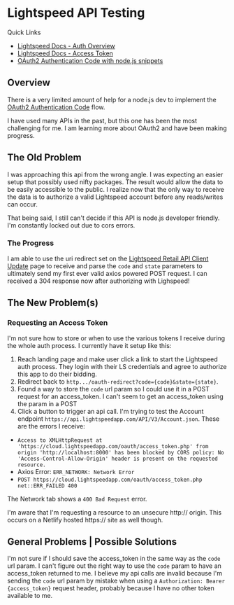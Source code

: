 # Lightspeed API Testing

Quick Links

- [Lightspeed Docs - Auth Overview](https://developers.lightspeedhq.com/retail/authentication/authentication-overview/)
- [Lightspeed Docs - Access Token](https://developers.lightspeedhq.com/retail/authentication/access-token/)
- [OAuth2 Authentication Code with node.js snippets](https://auth0.com/docs/get-started/authentication-and-authorization-flow/call-your-api-using-the-authorization-code-flow)

## Overview

There is a very limited amount of help for a node.js dev
to implement the
[OAuth2 Authentication Code](https://auth0.com/docs/get-started/authentication-and-authorization-flow/call-your-api-using-the-authorization-code-flow)
flow.

I have used many APIs in the past, but this one has been the most
challenging for me. I am learning more about OAuth2 and have been
making progress.

## The Old Problem

I was approaching this api from the wrong angle. I was expecting an
easier setup that possibly used nifty packages. The result would allow
the data to be easily accessible to the public. I realize now that the
only way to receive the data is to authorize a valid Lightspeed account
before any reads/writes can occur.

That being said, I still can't decide if this API is node.js developer
friendly. I'm constantly locked out due to cors errors.

### The Progress

I am able to use the uri redirect set on the
[Lightspeed Retail API Client Update](https://cloud.lightspeedapp.com/oauth/update.php)
page to receive and parse the `code` and `state` parameters to ultimately
send my first ever valid axios powered POST request. I can received a 304
response now after authorizing with Lighspeed!

## The New Problem(s)

### Requesting an Access Token

I'm not sure how to store or when to use the various tokens I receive
during the whole auth process. I currently have it setup like this:

1. Reach landing page and make user click a link to start the Lightspeed
   auth process. They login with their LS credentials and agree to authorize
   this app to do their bidding.
2. Redirect back to `http.../oauth-redirect?code={code}&state={state}`.
3. Found a way to store the `code` url param so I could use it in a POST
   request for an access_token. I can't seem to get an access_token using the
   param in a POST
4. Click a button to trigger an api call. I'm trying to test the Account endpoint
   `https://api.lightspeedapp.com/API/V3/Account.json`. These are the errors I receive:

- `Access to XMLHttpRequest at 'https://cloud.lightspeedapp.com/oauth/access_token.php' from origin 'http://localhost:8000' has been blocked by CORS policy: No 'Access-Control-Allow-Origin' header is present on the requested resource.`
- Axios Error: `ERR_NETWORK: Network Error`
- `POST https://cloud.lightspeedapp.com/oauth/access_token.php net::ERR_FAILED 400`

The Network tab shows a `400 Bad Request` error.

I'm aware that I'm requesting a resource to an unsecure http:// origin.
This occurs on a Netlify hosted https:// site as well though.

## General Problems | Possible Solutions

I'm not sure if I should save the access_token in the same way as the `code` url param.
I can't figure out the right way to use the `code` param to have an access_token returned to me.
I believe my api calls are invalid because I'm sending the `code` url param by mistake
when using a `Authorization: Bearer {access_token}` request header, probably because I have no
other token available to me.

